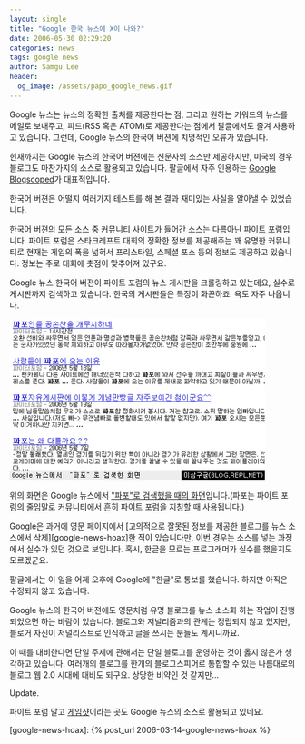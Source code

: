 ```yaml
---
layout: single
title: "Google 한국 뉴스에 X이 나와?"
date: 2006-05-30 02:29:20
categories: news
tags: google news
author: Samgu Lee
header:
  og_image: /assets/papo_google_news.gif
---
```


Google 뉴스는 뉴스의 정확한 출처를 제공한다는 점, 그리고 원하는 키워드의 뉴스를 메일로 보내주고, 피드(RSS 혹은 ATOM)로 제공한다는 점에서 팔글에서도 즐겨 사용하고 있습니다. 그런데, Google 뉴스의 한국어 버젼에 치명적인 오류가 있습니다.

현재까지는 Google 뉴스의 한국어 버젼에는 신문사의 소스만 제공하지만, 미국의 경우 블로그도 마찬가지의 소스로 활용되고 있습니다. 팔글에서 자주 인용하는 [Google Blogscoped](http://blog.outer-court.com/)가 대표적입니다.

한국어 버젼은 어떨지 여러가지 테스트를 해 본 결과 재미있는 사실을 알아낼 수 있었습니다.

한국어 버젼의 모든 소스 중 커뮤니티 사이트가 들어간 소스는 다름아닌 [파이트 포럼](http://www.fighterforum.com/news/news_list.asp?cat=ALL)입니다. 파이트 포럼은 스타크레프트 대회의 정확한 정보를 제공해주는 꽤 유명한 커뮤니티로 현재는 게임의 폭을 넒혀서 프리스타일, 스페셜 포스 등의 정보도 제공하고 있습니다. 정보는 주로 대회에 촛점이 맞추어져 있구요.

Google 뉴스 한국어 버젼이 파이트 포럼의 뉴스 게시판을 크롤링하고 있는데요, 실수로 게시판까지 검색하고 있습니다. 한국의 게시판들은 특징이 화끈하죠. 욕도 자주 나옵니다.

![Google 뉴스에서 파포로 검색한 화면](/assets/papo_google_news.gif)

위의 화면은 Google 뉴스에서 ["파포"로 검색했을 때의 화면](http://news.google.co.kr/news?hl=ko&ned=&q=%ED%8C%8C%ED%8F%AC&btnG=%EB%89%B4%EC%8A%A4+%EA%B2%80%EC%83%89)입니다.(파포는 파이트 포럼의 줄임말로 커뮤니티에서 흔히 파이트 포럼을 지칭할 때 사용됩니다.)

Google은 과거에 영문 페이지에서 [고의적으로 잘못된 정보를 제공한 블로그를 뉴스 소스에서 삭제][google-news-hoax]한 적이 있습니다만, 이번 경우는 소스를 넣는 과정에서 실수가 있던 것으로 보입니다. 혹시, 한글을 모르는 프로그래머가 실수를 했을지도 모르겠군요.

팔글에서는 이 일을 어제 오후에 Google에 "한글"로 통보를 했습니다. 하지만 아직은 수정되지 않고 있습니다.

Google 뉴스의 한국어 버젼에도 영문처럼 유명 블로그를 뉴스 소스화 하는 작업이 진행되었으면 하는 바람이 있습니다. 블로그와 저널리즘과의 관계는 정립되지 않고 있지만, 블로거 자신이 저널리스트로 인식하고 글을 쓰시는 분들도 계시니까요.

이 때를 대비한다면 단일 주제에 관해서는 단일 블로그를 운영하는 것이 옳지 않은가 생각하고 있습니다. 여러개의 블로그를 한개의 블로그스피어로 통합할 수 있는 나름대로의 블로그 웹 2.0 시대에 대비도 되구요. 상당한 비약인 것 같지만...

Update.

파이트 포럼 말고 [게임샷](http://www.gameshot.net/)이라는 곳도 Google 뉴스의 소스로 활용되고 있네요.

[google-news-hoax]: {% post_url 2006-03-14-google-news-hoax %}
